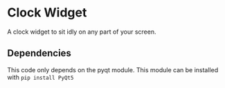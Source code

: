 # Clock Widget

A clock widget to sit idly on any part of your screen.

## Dependencies

This code only depends on the pyqt module. This module can be installed with `pip install PyQt5`
